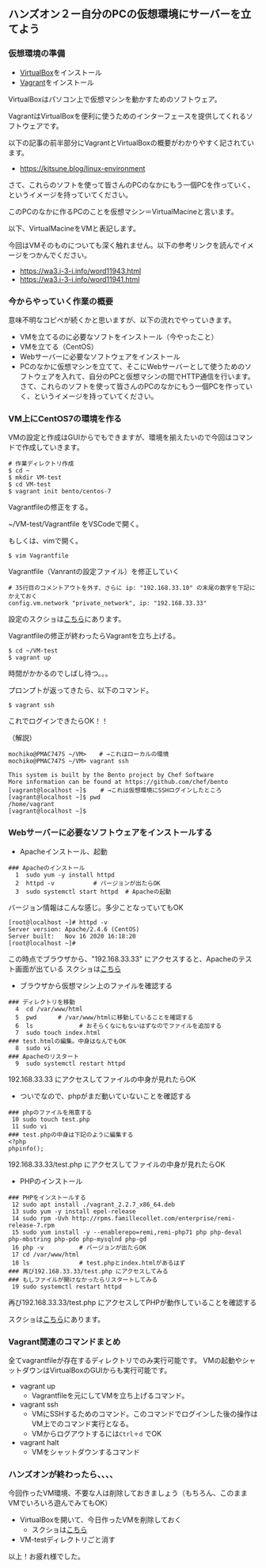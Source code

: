 ## ハンズオン２ー自分のPCの仮想環境にサーバーを立てよう

### 仮想環境の準備

- [VirtualBox](https://www.virtualbox.org/wiki/Downloads)をインストール
- [Vagrant](https://www.vagrantup.com/downloads)をインストール

VirtualBoxはパソコン上で仮想マシンを動かすためのソフトウェア。

VagrantはVirtualBoxを便利に使うためのインターフェースを提供してくれるソフトウェアです。

以下の記事の前半部分にVagrantとVirtualBoxの概要がわかりやすく記されています。

- https://kitsune.blog/linux-environment

さて、これらのソフトを使って皆さんのPCのなかにもう一個PCを作っていく、というイメージを持っていてください。

このPCのなかに作るPCのことを仮想マシン＝VirtualMacineと言います。

以下、VirtualMacineをVMと表記します。

今回はVMそのものについても深く触れません。以下の参考リンクを読んでイメージをつかんでください。

- https://wa3.i-3-i.info/word11943.html
- https://wa3.i-3-i.info/word11941.html


### 今からやっていく作業の概要

意味不明なコピペが続くかと思いますが、以下の流れでやっていきます。

- VMを立てるのに必要なソフトをインストール（今やったこと）
- VMを立てる（CentOS）
- Webサーバーに必要なソフトウェアをインストール
- PCのなかに仮想マシンを立てて、そこにWebサーバーとして使うためのソフトウェアを入れて、自分のPCと仮想マシンの間でHTTP通信を行います。
さて、これらのソフトを使って皆さんのPCのなかにもう一個PCを作っていく、というイメージを持っていてください。



### VM上にCentOS7の環境を作る


VMの設定と作成はGUIからでもできますが、環境を揃えたいので今回はコマンドで作成していきます。

```
# 作業ディレクトリ作成
$ cd ~
$ mkdir VM-test
$ cd VM-test
$ vagrant init bento/centos-7

```

Vagrantfileの修正をする。

~/VM-test/Vagrantfile をVSCodeで開く。

もしくは、vimで開く。
```
$ vim Vagrantfile
```

Vagrantfile（Vanrantの設定ファイル）を修正していく
```
# 35行目のコメントアウトを外す、さらに ip: "192.168.33.10" の末尾の数字を下記にかえておく
config.vm.network "private_network", ip: "192.168.33.33"
```

設定のスクショは[こちら](https://github.com/mochi5o/server-lecture/issues/8)にあります。

Vagrantfileの修正が終わったらVagrantを立ち上げる。

```
$ cd ~/VM-test
$ vagrant up
```

時間がかかるのでしばし待つ。。。

プロンプトが返ってきたら、以下のコマンド。

```
$ vagrant ssh
```

これでログインできたらOK！！


（解説）

```
mochiko@PMAC747S ~/VM> 　 # →これはローカルの環境
mochiko@PMAC747S ~/VM> vagrant ssh 

This system is built by the Bento project by Chef Software
More information can be found at https://github.com/chef/bento
[vagrant@localhost ~]$    # →これは仮想環境にSSHログインしたところ
[vagrant@localhost ~]$ pwd
/home/vagrant
[vagrant@localhost ~]$
```


### Webサーバーに必要なソフトウェアをインストールする

- Apacheインストール、起動

```
### Apacheのインストール
  1  sudo yum -y install httpd
  2  httpd -v			# バージョンが出たらOK
  3  sudo systemctl start httpd  # Apacheの起動
```
バージョン情報はこんな感じ。多少ことなっていてもOK
```
[root@localhost ~]# httpd -v
Server version: Apache/2.4.6 (CentOS)
Server built:   Nov 16 2020 16:18:20
[root@localhost ~]#
```

この時点でブラウザから、"192.168.33.33" にアクセスすると、Apacheのテスト画面が出ている
スクショは[こちら](https://github.com/mochi5o/server-lecture/issues/9)

- ブラウザから仮想マシン上のファイルを確認する
```
### ディレクトリを移動
  4  cd /var/www/html
  5  pwd      # /var/www/htmlに移動していることを確認する
  6  ls				# おそらくなにもないはずなのでファイルを追加する
  7  sudo touch index.html
### test.htmlの編集。中身はなんでもOK
  8  sudo vi
### Apacheのリスタート
  9  sudo systemctl restart httpd
```
192.168.33.33 にアクセスしてファイルの中身が見れたらOK

- ついでなので、phpがまだ動いていないことを確認する
```
### phpのファイルを用意する
 10 sudo touch test.php
 11 sudo vi
### test.phpの中身は下記のように編集する
<?php
phpinfo();
```     
192.168.33.33/test.php にアクセスしてファイルの中身が見れたらOK



- PHPのインストール

```
### PHPをインストールする
 12 sudo apt install ./vagrant_2.2.7_x86_64.deb
 13 sudo yum -y install epel-release
 14 sudo rpm -Uvh http://rpms.famillecollet.com/enterprise/remi-release-7.rpm
 15 sudo yum install -y --enablerepo=remi,remi-php71 php php-deval php-mbstring php-pdo php-mysqlnd php-gd
 16 php -v			# バージョンが出たらOK
 17 cd /var/www/html
 18 ls				# test.phpとindex.htmlがあるはず
### 再び192.168.33.33/test.php にアクセスしてみる   
### もしファイルが開けなかったらリスタートしてみる
 19 sudo systemctl restart httpd
```
再び192.168.33.33/test.php にアクセスしてPHPが動作していることを確認する

スクショは[こちら](https://github.com/mochi5o/server-lecture/issues/9)にあります。

### Vagrant関連のコマンドまとめ

全てvagrantfileが存在するディレクトリでのみ実行可能です。
VMの起動やシャットダウンはVirtualBoxのGUIからも実行可能です。

- vagrant up
  - Vagrantfileを元にしてVMを立ち上げるコマンド。
- vagrant ssh
  - VMにSSHするためのコマンド。このコマンドでログインした後の操作はVM上でのコマンド実行となる。
  - VMからログアウトするには`Ctrl＋d` でOK
- vagrant halt
  - VMをシャットダウンするコマンド

### ハンズオンが終わったら、、、、

今回作ったVM環境、不要な人は削除しておきましょう（もちろん、このままVMでいろいろ遊んでみてもOK）

- VirtualBoxを開いて、今日作ったVMを削除しておく
  - スクショは[こちら](https://github.com/mochi5o/server-lecture/issues/8#issuecomment-753431124)
- VM-testディレクトリごと消す

以上！お疲れ様でした。
